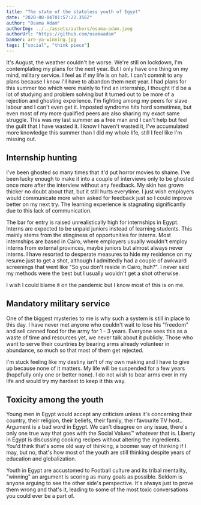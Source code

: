 ```yaml
---
title: "The state of the stateless youth of Egypt"
date: "2020-08-04T01:57:22.356Z"
author: "Osama Adam"
authorImg: ../../assets/authors/osama-adam.jpeg
authorUrl: "https://github.com/osamaadam"
banner: are-ya-winning.jpg
tags: ["social", "think piece"]
---
```


It's August, the weather couldn't be worse. We're still on lockdown, I'm contemplating my plans for the next year. But I only have
one thing on my mind, military service. I feel as if my life is on halt. I can't commit to any plans because I know I'll have to
abandon them next year. I had plans for this summer too which were mainly to find an internship, I thought it'd be a lot of studying
and problem solving but it turned out to be more of a rejection and ghosting experience. I'm fighting among my peers for slave
labour and I can't even get it. Imposted syndrome hits hard sometimes, but even most of my more qualified peers are also sharing my
exact same struggle. This was my last summer as a free man and I can't help but feel the guilt that I have wasted it. I know I
haven't wasted it, I've accumulated more knowledge this summer than I did my whole life, still I feel like I'm missing out.

## Internship hunting

I've been ghosted so many times that it'd put horror movies to shame. I've been lucky enough to make it into a couple of interviews
only to be ghosted once more after the interview without any feedback. My skin has grown thicker no doubt about that, but it still
hurts everytime. I just wish employers would communicate more when asked for feedback just so I could improve better on my next try.
The learning experience is stagnating significantly due to this lack of communication.

The bar for entry is raised unrealistically high for internships in Egypt. Interns are expected to be unpaid juniors instead of
learning students. This mainly stems from the stinginess of opportunities for interns. Most internships are based in Cairo, where
employers usually wouldn't employ interns from external provinces, maybe juniors but almost always never interns. I have resorted to
desperate measures to hide my residence on my resume just to get a shot, although I admittedly had a couple of awkward screenings
that went like "So you don't reside in Cairo, huh?". I never said my methods were the best but I usually wouldn't get a shot
otherwise.

I wish I could blame it on the pandemic but I know most of this is on me.

## Mandatory military service

One of the biggest mysteries to me is why such a system is still in place to this day. I have never met anyone who couldn't wait to
lose his "freedom" and sell canned food for the army for 1 - 3 years. Everyone sees this as a waste of time and resources yet, we
never talk about it publicly. Those who want to serve their countries by bearing arms already volunteer in abundance, so much so
that most of them get rejected.

I'm stuck feeling like my destiny isn't of my own making and I have to give up because none of it matters. My life will be suspended
for a few years (hopefully only one or better none). I do not wish to bear arms ever in my life and would try my hardest to keep it
this way.

## Toxicity among the youth

Young men in Egypt would accept any criticism unless it's concerning their country, their religion, their beliefs, their family,
their favourite TV host.. Argument is a bad word in Egypt. We can't disagree on any issue, there's only one true way that goes with
the Social Values™ whatever that is. Liberty in Egypt is discussing cooking recipes without altering the ingredients.
You'd think that's some old way of thinking, a boomer way of thinking if I may, but no, that's how most of the youth are still
thinking despite years of education and globalization.

Youth in Egypt are accustomed to Football culture and its tribal mentality, "winning" an argument is scoring as many goals as
possible. Seldom is anyone arguing to see the other side's perspective. It's always just to prove them wrong and that's it, leading
to some of the most toxic conversations you could ever be a part of.